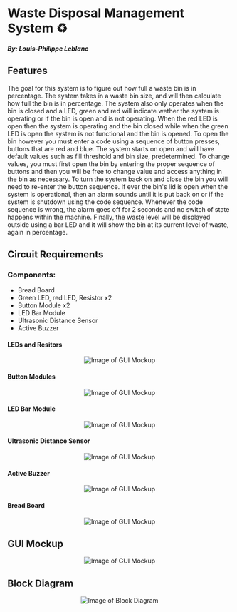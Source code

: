 # Waste Disposal Management System :recycle:
##### By: Louis-Philippe Leblanc
## Features

The goal for this system is to figure out how full a waste bin is in percentage. The system takes in a waste bin size, and will then calculate how full the bin is in percentage. The system also only operates when the bin is closed and a LED, green and red will indicate wether the system is operating or if the bin is open and is not operating. When the red LED is open then the system is operating and the bin closed while when the green LED is open the system is not functional and the bin is opened. To open the bin however you must enter a code using a sequence of button presses, buttons that are red and blue. The system starts on open and will have default values such as fill threshold and bin size, predetermined. To change values, you must first open the bin by entering the proper sequence of buttons and then you will be free to change value and access anything in the bin as necessary. To turn the system back on and close the bin you will need to re-enter the button sequence. If ever the bin's lid is open when the system is operational, then an alarm sounds until it is put back on or if the system is shutdown using the code sequence. Whenever the code sequence is wrong, the alarm goes off for 2 seconds and no switch of state happens within the machine. Finally, the waste level will be displayed outside using a bar LED and it will show the bin at its current level of waste, again in percentage.

## Circuit Requirements

### Components:
- Bread Board
- Green LED, red LED, Resistor x2
- Button Module x2
- LED Bar Module
- Ultrasonic Distance Sensor
- Active Buzzer

#### LEDs and Resitors
<p align="center">
<img src="Images/IMG_1771.jpg" alt="Image of GUI Mockup">
</p>

#### Button Modules
<p align="center">
<img src="Images/IMG_1773.jpg" alt="Image of GUI Mockup">
</p>

#### LED Bar Module
<p align="center">
<img src="Images/IMG_1776.jpg" alt="Image of GUI Mockup">
</p>

#### Ultrasonic Distance Sensor
<p align="center">
<img src="Images/IMG_1770.jpg" alt="Image of GUI Mockup">
</p>

#### Active Buzzer
<p align="center">
<img src="Images/IMG_1778.jpg" alt="Image of GUI Mockup">
</p>

#### Bread Board
<p align="center">
<img src="Images/IMG_1777.jpg" alt="Image of GUI Mockup">
</p>

## GUI Mockup
<p align="center">
<img src="Images/mockup.png" alt="Image of GUI Mockup">
</p>

## Block Diagram
<p align="center">
<img src="Images/Iot_Block_Diagram.png" alt="Image of Block Diagram">
</p>
